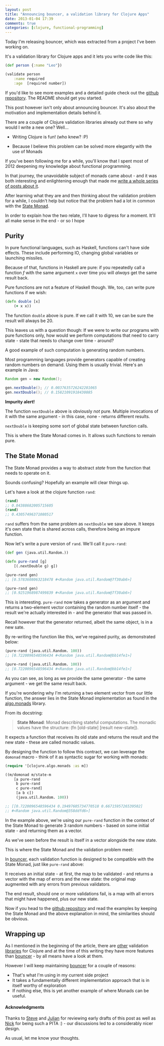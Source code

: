 ```yaml
---
layout: post
title: "Announcing bouncer, a validation library for Clojure Apps"
date: 2013-01-04 17:39
comments: true
categories: [clojure, functional-programming]
---
```


Today I'm releasing bouncer, which was extracted from a project I've been working on.

It's a validation library for Clojure apps and it lets you write code like this:

```clojure
(def person {:name "Leo"})

(validate person
    :name required
    :age  [required number])
```

If you'd like to see more examples and a detailed guide check out the [github repository](http://github.com/leonardoborges/bouncer). The README should get you started.

This post however isn't only about announcing bouncer. It's also about the motivation and implementation details behind it.


There are a couple of Clojure validation libraries already out there so why would I write a new one? 
Well...

- Writing Clojure is fun! (who knew? :P)

- Because I believe this problem can be solved more elegantly with the use of Monads

If you've been following me for a while, you'll know that I spent most of 2012 deepening my knowledge about functional programming.

In that journey, the unavoidable subject of monads came about - and it was both interesting and enlightening enough that made me [write a whole series of posts about it](http://www.leonardoborges.com/writings/2012/11/30/monads-in-small-bites-part-i-functors/).


After learning what they are and then thinking about the validation problem for a while, I couldn't help but notice that the problem had a lot in common with the [State Monad](http://www.haskell.org/haskellwiki/State_Monad). 

In order to explain how the two relate, I'll have to digress for a moment. It'll all make sense in the end - or so I hope

## Purity

In pure functional languages, such as Haskell, functions can't have side effects. These include performing IO, changing global variables or launching missiles.

Because of that, functions in Haskell are pure: if you repeatedly call a function *f* with the same argument `x` over time you will *always* get the same result back.

Pure functions are not a feature of Haskell though. We, too, can write pure functions if we wish:

```clojure
(defn double [x]
    (+ x x))
```

The function `double` above is pure. If we call it with 10, we can be sure the result will always be 20.

This leaves us with a question though: If we were to write our programs with pure functions only, how would we perform computations that need to carry state - state that needs to change over time - around?

A good example of such computation is generating random numbers.

Most programming languages provide generators capable of creating random numbers on demand. Using them is usually trivial. Here's an example in Java:

```java
Random gen = new Random();

gen.nextDouble(); // 0.0037635726242281065
gen.nextDouble(); // 0.15821091918430885
```

**Impurity alert!**

The function `nextDouble` above is obviously *not* pure. Multiple invocations of it with the same argument - in this case, none - returns different results. 

`nextDouble`  is keeping some sort of global state between function calls.

This is where the State Monad comes in. It allows such functions to remain pure.

## The State Monad

The State Monad provides a way to abstract *state* from the function that needs to operate on it.

Sounds confusing? Hopefully an example will clear things up.

Let's have a look at the clojure function `rand`:

```clojure
(rand)
;; 0.04388682005715605
(rand)
;; 0.43057496371080517
```

`rand` suffers from the same problem as `nextDouble` we saw above. It keeps it's own state that is shared across calls, therefore being an impure function.

Now let's write a pure version of `rand`. We'll call it `pure-rand`:

```clojure
(def gen (java.util.Random.))

(defn pure-rand [g]
    [(.nextDouble g) g])

(pure-rand gen)
;; [0.5783608063218478 #<Random java.util.Random@7f30ab6>]

(pure-rand gen)
;; [0.9251968987499839 #<Random java.util.Random@7f30ab6>]
```

This is interesting. `pure-rand` now takes a generator as an argument and returns a two-element vector containing the random number itself - the result we're actually interested in - and the generator that was passed in.

Recall however that the generator returned, albeit the same object, is in a new sate.

By re-writing the function like this, we've regained purity, as demonstrated below:

```clojure
(pure-rand (java.util.Random. 100))
;; [0.7220096548596434 #<Random java.util.Random@bb14fe1>]

(pure-rand (java.util.Random. 100))
;; [0.7220096548596434 #<Random java.util.Random@bb14fe1>]
```

As you can see, as long as we provide the same generator - the same argument - we get the same result back.

If you're wondering why I'm returning a two element vector from our little function, the answer lies in the State Monad implementation as found in the [algo.monads](https://github.com/clojure/algo.monads/) library.

From its docstring:

> **State Monad**: Monad describing stateful computations. The monadic values have the structure: 
    (fn [old-state] [result new-state]).

It expects a function that receives its old state and returns the result and the new state - these are called monadic values.

By designing the function to follow this contract, we can leverage the `domonad` macro - think of it as syntactic sugar for working with monads:


```clojure
(require '[clojure.algo.monads :as m])

((m/domonad m/state-m
    [a pure-rand
     b pure-rand
     c pure-rand]
     [a b c])
     (java.util.Random. 100))

;; [[0.7220096548596434 0.19497605734770518 0.6671595726539502] 
;; #<Random java.util.Random@358ddfd6>]
```

In the example above, we're using our `pure-rand` function in the context of the State Monad to generate 3 random numbers - based on some initial state - and returning them as a vector.

As we've seen before the result is itself in a vector alongside the new state.

This is where the State Monad and the validation problem meet: 

In [bouncer](http://github.com/leonardoborges/bouncer), each validation function is designed to be compatible with the State Monad, just like `pure-rand` above: 

It receives an initial state - at first, the map to be validated - and returns a vector with the map of errors and the new state: the original map augmented with any errors from previous validators.

The end result, should one or more validations fail, is a map with all errors that might have happened, plus our new state.

Now if you head to the [github repository](http://github.com/leonardoborges/bouncer) and read the examples by keeping the State Monad and the above explanation in mind, the similarities should be obvious.

## Wrapping up

As I mentioned in the beginning of the article, there are [other](https://github.com/r0man/validation-clj) validation [libraries](https://github.com/michaelklishin/validateur) for Clojure and at the time of this writing they have more features than [bouncer](http://github.com/leonardoborges/bouncer) - by all means have a look at them.

However I will keep maintaining [bouncer](http://github.com/leonardoborges/bouncer) for a couple of reasons:

- That's what I'm using in my current side project
- It takes a fundamentally different implementation approach that is in itself worthy of exploration
- If nothing else, this is yet another example of where Monads can be useful.

#### Acknowledgments 

Thanks to [Steve](https://twitter.com/stevebuik) and [Julian](https://twitter.com/juliansgamble) for reviewing early drafts of this post as well as [Nick](https://twitter.com/nick_s_drew) for being such a PITA :) - our discussions led to a considerably nicer design. 

As usual, let me know your thoughts.
